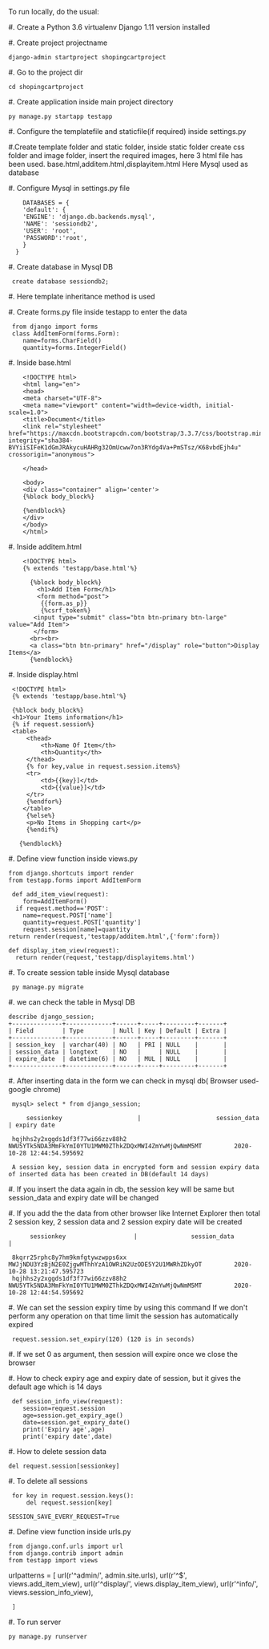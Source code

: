 To run locally, do the usual:

#. Create a Python 3.6 virtualenv Django 1.11 version installed

#. Create project projectname 
   
    django-admin startproject shopingcartproject

#. Go to the project dir 
   
    cd shopingcartproject

#. Create application inside main project directory 

    py manage.py startapp testapp

#. Configure the templatefile and staticfile(if required) inside settings.py 

#.Create template folder and static folder, inside static folder create css folder and image folder, insert the required images, here 3 html file has been used. base.html,additem.html,displayitem.html
   Here Mysql used as  database

#. Configure Mysql in settings.py file
   
        DATABASES = {
        'default': {
        'ENGINE': 'django.db.backends.mysql',
        'NAME': 'sessiondb2',
        'USER': 'root',
        'PASSWORD':'root',
        }
      }
#. Create database in Mysql DB
    

     create database sessiondb2;

#. Here template inheritance method is used

#. Create forms.py file inside testapp to enter the data

     from django import forms
     class AddItemForm(forms.Form):
        name=forms.CharField()
        quantity=forms.IntegerField()

#. Inside base.html
    

        <!DOCTYPE html>
        <html lang="en">
        <head>
        <meta charset="UTF-8">
        <meta name="viewport" content="width=device-width, initial-scale=1.0">
        <title>Document</title>
        <link rel="stylesheet" href="https://maxcdn.bootstrapcdn.com/bootstrap/3.3.7/css/bootstrap.min.css" integrity="sha384-BVYiiSIFeK1dGmJRAkycuHAHRg32OmUcww7on3RYdg4Va+PmSTsz/K68vbdEjh4u" crossorigin="anonymous">

        </head>

        <body>
        <div class="container" align='center'>
        {%block body_block%}
      
        {%endblock%}
        </div>
        </body>
        </html>

#. Inside additem.html
   

        <!DOCTYPE html>
        {% extends 'testapp/base.html'%}

          {%block body_block%}
            <h1>Add Item Form</h1>
            <form method="post">
             {{form.as_p}}
             {%csrf_token%}
           <input type="submit" class="btn btn-primary btn-large" value="Add Item">
           </form>
          <br><br>
          <a class="btn btn-primary" href="/display" role="button">Display Items</a>
          {%endblock%}

#. Inside display.html

     <!DOCTYPE html>
     {% extends 'testapp/base.html'%}

     {%block body_block%}
     <h1>Your Items information</h1>
     {% if request.session%}
     <table>
         <thead>
             <th>Name Of Item</th>
             <th>Quantity</th>
         </thead>
         {% for key,value in request.session.items%}
         <tr>
             <td>{{key}]</td>
             <td>{{value}]</td>
         </tr>
         {%endfor%}
        </table>
         {%else%}
         <p>No Items in Shopping cart</p>
         {%endif%}
     
       {%endblock%}


#. Define view function inside views.py 
   
    from django.shortcuts import render
    from testapp.forms import AddItemForm

     def add_item_view(request):
        form=AddItemForm()
      if request.method=='POST':
        name=request.POST['name']
        quantity=request.POST['quantity']
        request.session[name]=quantity
    return render(request,'testapp/additem.html',{'form':form})

    def display_item_view(request):
      return render(request,'testapp/displayitems.html')


#. To create session table inside Mysql database 

     py manage.py migrate

#. we can check the table in Mysql DB
   
    describe django_session;
    +--------------+-------------+------+-----+---------+-------+
    | Field        | Type        | Null | Key | Default | Extra |
    +--------------+-------------+------+-----+---------+-------+
    | session_key  | varchar(40) | NO   | PRI | NULL    |       |
    | session_data | longtext    | NO   |     | NULL    |       |
    | expire_date  | datetime(6) | NO   | MUL | NULL    |       |
    +--------------+-------------+------+-----+---------+-------+

#. After inserting data in the form we can check in mysql db( Browser used- google chrome)

     mysql> select * from django_session;
  
         sessionkey                     |                     session_data                             | expiry date
   
     hqjhhs2y2xggds1df3f77wi66zzv88h2       NWU5YTk5NDA3MmFkYmI0YTU1MWM0ZThkZDQxMWI4ZmYwMjQwNmM5MT         2020-10-28 12:44:54.595692

     A session key, session data in encrypted form and session expiry data of inserted data has been created in DB(default 14 days)

#. If you insert the data again in db, the session key will be same but session_data and expiry date will be changed

#. If you add the the data from other browser like Internet Explorer then total 2 session key, 2 session data and 2 session expiry date      will  be created

          sessionkey                   |               session_data                                   |
                                                                                          
     8kqrr25rphc8y7hm9kmfgtywzwpps6xx       MWJjNDU3YzBjN2E0ZjgwMThhYzA1OWRiN2UzODE5Y2U1MWRhZDkyOT         2020-10-28 13:21:47.595723
     hqjhhs2y2xggds1df3f77wi66zzv88h2       NWU5YTk5NDA3MmFkYmI0YTU1MWM0ZThkZDQxMWI4ZmYwMjQwNmM5MT         2020-10-28 12:44:54.595692

#. We can set the session expiry time by using this command
   If we don't perform any operation on that time limit the session has automatically expired

     request.session.set_expiry(120) (120 is in seconds)

#. If we set 0 as argument, then session will expire once we close the browser

#. How to check expiry age and expiry date of session, but it gives the default age which is 14 days
     

     def session_info_view(request):
        session=request.session
        age=session.get_expiry_age()
        date=session.get_expiry_date()
        print('Expiry age',age)
        print('expiry date',date)

#. How to delete session data

    del request.session[sessionkey]

#. To delete all sessions
     
     for key in request.session.keys():
         del request.session[key]

    SESSION_SAVE_EVERY_REQUEST=True



#. Define view function inside urls.py

    from django.conf.urls import url
    from django.contrib import admin
    from testapp import views
   urlpatterns = [
       url(r'^admin/', admin.site.urls),
       url(r'^$', views.add_item_view),
       url(r'^display/', views.display_item_view),
       url(r'^info/', views.session_info_view),
    
     ]

#. To run server 

    py manage.py runserver
